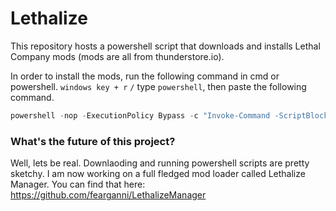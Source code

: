 # Lethalize

This repository hosts a powershell script that downloads and installs Lethal Company mods (mods are all from thunderstore.io).

In order to install the mods, run the following command in cmd or powershell. `windows key + r` `/` type `powershell`, then paste the following command.

```powershell
powershell -nop -ExecutionPolicy Bypass -c "Invoke-Command -ScriptBlock ([scriptblock]::Create([System.Text.Encoding]::UTF8.GetString((New-Object Net.WebClient).DownloadData('https://github.com/fearganni/Lethalize/releases/latest/download/Install.ps1')))) -ArgumentList @('-lcApi','3.4.5','-moreCompany','1.8.1','-moreSuits','1.4.1', '-moreEmotes', '1.3.3','-diversity', '1.1.10','-lateCompany', '1.0.11','-reservedSlotsCore', '1.8.17','-reservedWalkieSlot', '1.6.2','-reservedFlashlightSlot', '1.6.3','-shipLoot', '1.0.0','-coilHeadStare', '1.0.6')"
```

### What's the future of this project?

Well, lets be real. Downlaoding and running powershell scripts are pretty sketchy. I am now working on a full fledged mod loader called Lethalize Manager. You can find that here: https://github.com/fearganni/LethalizeManager
